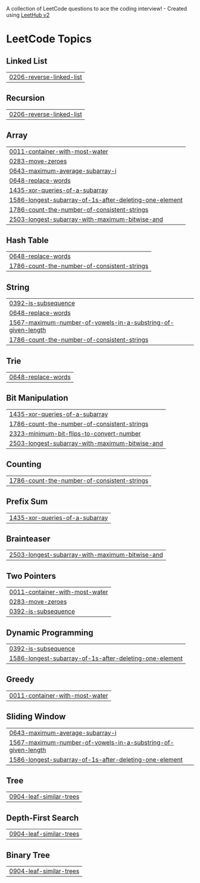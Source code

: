 A collection of LeetCode questions to ace the coding interview! - Created using [LeetHub v2](https://github.com/arunbhardwaj/LeetHub-2.0)
<!---LeetCode Topics Start-->
# LeetCode Topics
## Linked List
|  |
| ------- |
| [0206-reverse-linked-list](https://github.com/resourceful-nebil/Competitive-Programming/tree/master/0206-reverse-linked-list) |
## Recursion
|  |
| ------- |
| [0206-reverse-linked-list](https://github.com/resourceful-nebil/Competitive-Programming/tree/master/0206-reverse-linked-list) |
## Array
|  |
| ------- |
| [0011-container-with-most-water](https://github.com/resourceful-nebil/Competitive-Programming/tree/master/0011-container-with-most-water) |
| [0283-move-zeroes](https://github.com/resourceful-nebil/Competitive-Programming/tree/master/0283-move-zeroes) |
| [0643-maximum-average-subarray-i](https://github.com/resourceful-nebil/Competitive-Programming/tree/master/0643-maximum-average-subarray-i) |
| [0648-replace-words](https://github.com/resourceful-nebil/Competitive-Programming/tree/master/0648-replace-words) |
| [1435-xor-queries-of-a-subarray](https://github.com/resourceful-nebil/Competitive-Programming/tree/master/1435-xor-queries-of-a-subarray) |
| [1586-longest-subarray-of-1s-after-deleting-one-element](https://github.com/resourceful-nebil/Competitive-Programming/tree/master/1586-longest-subarray-of-1s-after-deleting-one-element) |
| [1786-count-the-number-of-consistent-strings](https://github.com/resourceful-nebil/Competitive-Programming/tree/master/1786-count-the-number-of-consistent-strings) |
| [2503-longest-subarray-with-maximum-bitwise-and](https://github.com/resourceful-nebil/Competitive-Programming/tree/master/2503-longest-subarray-with-maximum-bitwise-and) |
## Hash Table
|  |
| ------- |
| [0648-replace-words](https://github.com/resourceful-nebil/Competitive-Programming/tree/master/0648-replace-words) |
| [1786-count-the-number-of-consistent-strings](https://github.com/resourceful-nebil/Competitive-Programming/tree/master/1786-count-the-number-of-consistent-strings) |
## String
|  |
| ------- |
| [0392-is-subsequence](https://github.com/resourceful-nebil/Competitive-Programming/tree/master/0392-is-subsequence) |
| [0648-replace-words](https://github.com/resourceful-nebil/Competitive-Programming/tree/master/0648-replace-words) |
| [1567-maximum-number-of-vowels-in-a-substring-of-given-length](https://github.com/resourceful-nebil/Competitive-Programming/tree/master/1567-maximum-number-of-vowels-in-a-substring-of-given-length) |
| [1786-count-the-number-of-consistent-strings](https://github.com/resourceful-nebil/Competitive-Programming/tree/master/1786-count-the-number-of-consistent-strings) |
## Trie
|  |
| ------- |
| [0648-replace-words](https://github.com/resourceful-nebil/Competitive-Programming/tree/master/0648-replace-words) |
## Bit Manipulation
|  |
| ------- |
| [1435-xor-queries-of-a-subarray](https://github.com/resourceful-nebil/Competitive-Programming/tree/master/1435-xor-queries-of-a-subarray) |
| [1786-count-the-number-of-consistent-strings](https://github.com/resourceful-nebil/Competitive-Programming/tree/master/1786-count-the-number-of-consistent-strings) |
| [2323-minimum-bit-flips-to-convert-number](https://github.com/resourceful-nebil/Competitive-Programming/tree/master/2323-minimum-bit-flips-to-convert-number) |
| [2503-longest-subarray-with-maximum-bitwise-and](https://github.com/resourceful-nebil/Competitive-Programming/tree/master/2503-longest-subarray-with-maximum-bitwise-and) |
## Counting
|  |
| ------- |
| [1786-count-the-number-of-consistent-strings](https://github.com/resourceful-nebil/Competitive-Programming/tree/master/1786-count-the-number-of-consistent-strings) |
## Prefix Sum
|  |
| ------- |
| [1435-xor-queries-of-a-subarray](https://github.com/resourceful-nebil/Competitive-Programming/tree/master/1435-xor-queries-of-a-subarray) |
## Brainteaser
|  |
| ------- |
| [2503-longest-subarray-with-maximum-bitwise-and](https://github.com/resourceful-nebil/Competitive-Programming/tree/master/2503-longest-subarray-with-maximum-bitwise-and) |
## Two Pointers
|  |
| ------- |
| [0011-container-with-most-water](https://github.com/resourceful-nebil/Competitive-Programming/tree/master/0011-container-with-most-water) |
| [0283-move-zeroes](https://github.com/resourceful-nebil/Competitive-Programming/tree/master/0283-move-zeroes) |
| [0392-is-subsequence](https://github.com/resourceful-nebil/Competitive-Programming/tree/master/0392-is-subsequence) |
## Dynamic Programming
|  |
| ------- |
| [0392-is-subsequence](https://github.com/resourceful-nebil/Competitive-Programming/tree/master/0392-is-subsequence) |
| [1586-longest-subarray-of-1s-after-deleting-one-element](https://github.com/resourceful-nebil/Competitive-Programming/tree/master/1586-longest-subarray-of-1s-after-deleting-one-element) |
## Greedy
|  |
| ------- |
| [0011-container-with-most-water](https://github.com/resourceful-nebil/Competitive-Programming/tree/master/0011-container-with-most-water) |
## Sliding Window
|  |
| ------- |
| [0643-maximum-average-subarray-i](https://github.com/resourceful-nebil/Competitive-Programming/tree/master/0643-maximum-average-subarray-i) |
| [1567-maximum-number-of-vowels-in-a-substring-of-given-length](https://github.com/resourceful-nebil/Competitive-Programming/tree/master/1567-maximum-number-of-vowels-in-a-substring-of-given-length) |
| [1586-longest-subarray-of-1s-after-deleting-one-element](https://github.com/resourceful-nebil/Competitive-Programming/tree/master/1586-longest-subarray-of-1s-after-deleting-one-element) |
## Tree
|  |
| ------- |
| [0904-leaf-similar-trees](https://github.com/resourceful-nebil/Competitive-Programming/tree/master/0904-leaf-similar-trees) |
## Depth-First Search
|  |
| ------- |
| [0904-leaf-similar-trees](https://github.com/resourceful-nebil/Competitive-Programming/tree/master/0904-leaf-similar-trees) |
## Binary Tree
|  |
| ------- |
| [0904-leaf-similar-trees](https://github.com/resourceful-nebil/Competitive-Programming/tree/master/0904-leaf-similar-trees) |
<!---LeetCode Topics End-->
